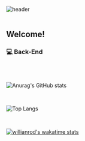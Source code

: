 ![header](https://capsule-render.vercel.app/api?type=Cylinder&color=FAB0AF&height=300&section=header&%20render&fontSize=50&text=Hyerin%20Jeon&fontColor=FBF4F2&animation=fadeIn)
<br>
<br>

## Welcome!

### 💻 Back-End

<br>
<br>

![Anurag's GitHub stats](https://github-readme-stats.vercel.app/api?username=WiseJade&theme=panda)

<br>

![Top Langs](https://github-readme-stats.vercel.app/api/top-langs/?username=WiseJade&layout=compact)

<br>

[![willianrod's wakatime stats](https://github-readme-stats.vercel.app/api/wakatime?username=wisejade)](https://github.com/anuraghazra/github-readme-stats)

<!--
**WiseJade/WiseJade** is a ✨ _special_ ✨ repository because its `README.md` (this file) appears on your GitHub profile.

Here are some ideas to get you started:

- 🔭 I’m currently working on ...
- 🌱 I’m currently learning ...
- 👯 I’m looking to collaborate on ...
- 🤔 I’m looking for help with ...
- 💬 Ask me about ...
- 📫 How to reach me: ...
- 😄 Pronouns: ...
- ⚡ Fun fact: ...
-->
